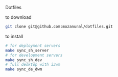 Dotfiles


to download
```sh
git clone git@github.com:mozanunal/dotfiles.git
```

to install
```sh
# for deployment servers 
make sync_sh_server
# for development servers
make sync_sh_dev
# full desktop with i3wm
make sync_de_dwm
```

